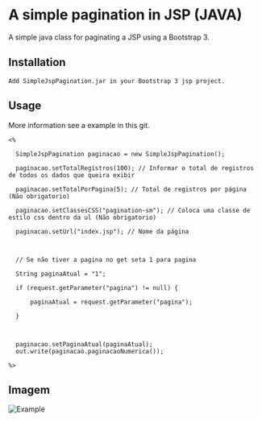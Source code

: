 A simple pagination in JSP (JAVA)
=============

A simple java class for paginating a JSP using a Bootstrap 3.


Installation
-----------

    Add SimpleJspPagination.jar in your Bootstrap 3 jsp project.

Usage
-----

More information see a example in this git.


	<%

	  SimpleJspPagination paginacao = new SimpleJspPagination();

	  paginacao.setTotalRegistros(100); // Informar o total de registros de todos os dados que queira exibir

	  paginacao.setTotalPorPagina(5); // Total de registros por página (Não obrigatorio)

	  paginacao.setClassesCSS("pagination-sm"); // Coloca uma classe de estilo css dentro da ul (Não obrigatorio)

	  paginacao.setUrl("index.jsp"); // Nome da página



	  // Se não tiver a pagina no get seta 1 para pagina

	  String paginaAtual = "1";

	  if (request.getParameter("pagina") != null) {

		  paginaAtual = request.getParameter("pagina");

	  }



	  paginacao.setPaginaAtual(paginaAtual);
	  out.write(paginacao.paginacaoNumerica());

	%>
	
	
Imagem
-----	
![Example](http://oi58.tinypic.com/5cztkp.jpg "Example")
